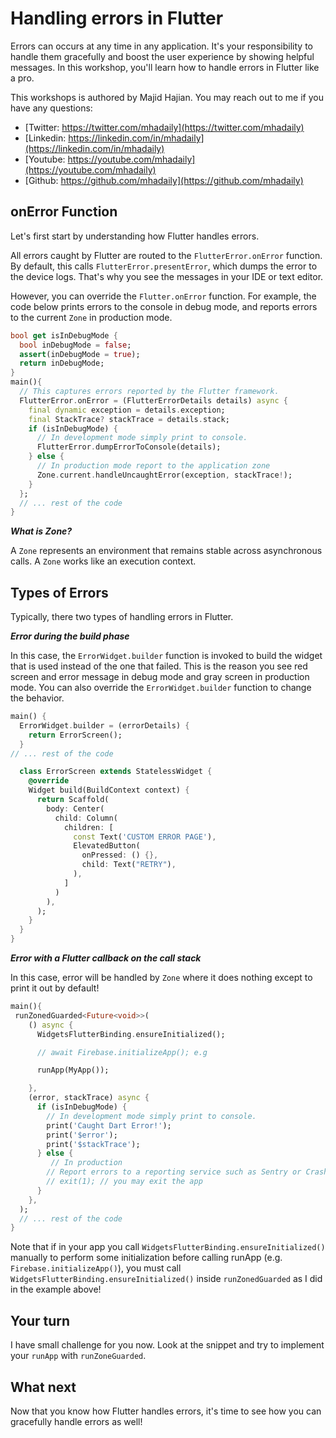 # Handling errors in Flutter

Errors can occurs at any time in any application. It's your responsibility to handle them gracefully and boost the user experience by showing helpful messages. In this workshop, you'll learn how to handle errors in Flutter like a pro.

<!-- The contact info is great, but felt a little out of place since it is the very first line of text in the body. Maybe a short summary first, then the author intro? -->
This workshops is authored by Majid Hajian. You may reach out to me if you have any questions:

- [Twitter: https://twitter.com/mhadaily](https://twitter.com/mhadaily)
- [Linkedin: https://linkedin.com/in/mhadaily](https://linkedin.com/in/mhadaily)
- [Youtube: https://youtube.com/mhadaily](https://youtube.com/mhadaily)
- [Github: https://github.com/mhadaily](https://github.com/mhadaily)

## onError Function

<!-- Maybe save the red screen tidbit for below where ErrorWidget.builder captures and handles them? -->
Let's first start by understanding how Flutter handles errors.

All errors caught by Flutter are routed to the `FlutterError.onError` function. By default, this calls `FlutterError.presentError`, which dumps the error to the device logs. That's why you see the messages in your IDE or text editor.

However, you can override the `Flutter.onError` function. For example, the code below prints errors to the console in debug mode, and reports errors to the current `Zone` in production mode.

```dart
bool get isInDebugMode {
  bool inDebugMode = false;
  assert(inDebugMode = true);
  return inDebugMode;
}
main(){
  // This captures errors reported by the Flutter framework.
  FlutterError.onError = (FlutterErrorDetails details) async {
    final dynamic exception = details.exception;
    final StackTrace? stackTrace = details.stack;
    if (isInDebugMode) {
      // In development mode simply print to console.
      FlutterError.dumpErrorToConsole(details);
    } else {
      // In production mode report to the application zone
      Zone.current.handleUncaughtError(exception, stackTrace!);
    }
  };
  // ... rest of the code
}
```

**_What is Zone?_**

A `Zone` represents an environment that remains stable across asynchronous calls. A `Zone` works like an execution context.

## Types of Errors

Typically, there two types of handling errors in Flutter.

**_Error during the build phase_**

In this case, the `ErrorWidget.builder` function is invoked to build the widget that is used instead of the one that failed. This is the reason you see red screen and error message in debug mode and gray screen in production mode. You can also override the `ErrorWidget.builder` function to change the behavior.

```dart
main() {
  ErrorWidget.builder = (errorDetails) {
    return ErrorScreen();
  }
// ... rest of the code

  class ErrorScreen extends StatelessWidget {
    @override
    Widget build(BuildContext context) {
      return Scaffold(
        body: Center(
          child: Column(
            children: [
              const Text('CUSTOM ERROR PAGE'),
              ElevatedButton(
                onPressed: () {},
                child: Text("RETRY"),
              ),
            ]
          )
        ),
      );
    }
  }
}
```

**_Error with a Flutter callback on the call stack_**

In this case, error will be handled by `Zone` where it does nothing except to print it out by default!

```dart
main(){
 runZonedGuarded<Future<void>>(
    () async {
      WidgetsFlutterBinding.ensureInitialized();

      // await Firebase.initializeApp(); e.g

      runApp(MyApp());

    },
    (error, stackTrace) async {
      if (isInDebugMode) {
        // In development mode simply print to console.
        print('Caught Dart Error!');
        print('$error');
        print('$stackTrace');
      } else {
         // In production
        // Report errors to a reporting service such as Sentry or Crashlytics
        // exit(1); // you may exit the app
      }
    },
  );
  // ... rest of the code
}
```

Note that if in your app you call `WidgetsFlutterBinding.ensureInitialized()` manually to perform some initialization before calling runApp (e.g. `Firebase.initializeApp()`), you must call `WidgetsFlutterBinding.ensureInitialized()` inside `runZonedGuarded` as I did in the example above!

## Your turn

I have small challenge for you now. Look at the snippet and try to implement your `runApp` with `runZoneGuarded`.

## What next

Now that you know how Flutter handles errors, it's time to see how you can gracefully handle errors as well!
